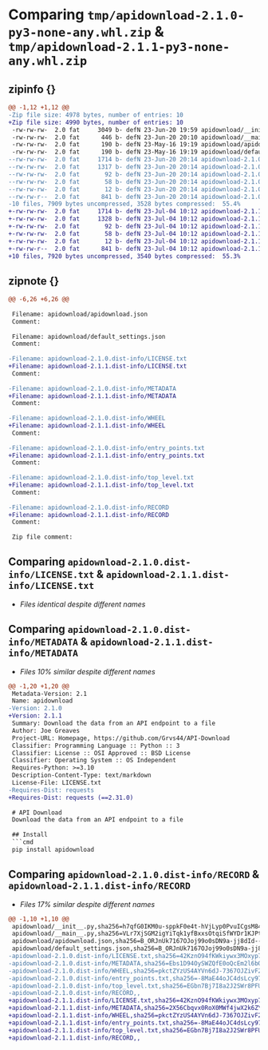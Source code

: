 # Comparing `tmp/apidownload-2.1.0-py3-none-any.whl.zip` & `tmp/apidownload-2.1.1-py3-none-any.whl.zip`

## zipinfo {}

```diff
@@ -1,12 +1,12 @@
-Zip file size: 4978 bytes, number of entries: 10
+Zip file size: 4990 bytes, number of entries: 10
 -rw-rw-rw-  2.0 fat     3049 b- defN 23-Jun-20 19:59 apidownload/__init__.py
 -rw-rw-rw-  2.0 fat      446 b- defN 23-Jun-20 20:10 apidownload/__main__.py
 -rw-rw-rw-  2.0 fat      190 b- defN 23-May-16 19:19 apidownload/apidownload.json
 -rw-rw-rw-  2.0 fat      190 b- defN 23-May-16 19:19 apidownload/default_settings.json
--rw-rw-rw-  2.0 fat     1714 b- defN 23-Jun-20 20:14 apidownload-2.1.0.dist-info/LICENSE.txt
--rw-rw-rw-  2.0 fat     1317 b- defN 23-Jun-20 20:14 apidownload-2.1.0.dist-info/METADATA
--rw-rw-rw-  2.0 fat       92 b- defN 23-Jun-20 20:14 apidownload-2.1.0.dist-info/WHEEL
--rw-rw-rw-  2.0 fat       58 b- defN 23-Jun-20 20:14 apidownload-2.1.0.dist-info/entry_points.txt
--rw-rw-rw-  2.0 fat       12 b- defN 23-Jun-20 20:14 apidownload-2.1.0.dist-info/top_level.txt
--rw-rw-r--  2.0 fat      841 b- defN 23-Jun-20 20:14 apidownload-2.1.0.dist-info/RECORD
-10 files, 7909 bytes uncompressed, 3528 bytes compressed:  55.4%
+-rw-rw-rw-  2.0 fat     1714 b- defN 23-Jul-04 10:12 apidownload-2.1.1.dist-info/LICENSE.txt
+-rw-rw-rw-  2.0 fat     1328 b- defN 23-Jul-04 10:12 apidownload-2.1.1.dist-info/METADATA
+-rw-rw-rw-  2.0 fat       92 b- defN 23-Jul-04 10:12 apidownload-2.1.1.dist-info/WHEEL
+-rw-rw-rw-  2.0 fat       58 b- defN 23-Jul-04 10:12 apidownload-2.1.1.dist-info/entry_points.txt
+-rw-rw-rw-  2.0 fat       12 b- defN 23-Jul-04 10:12 apidownload-2.1.1.dist-info/top_level.txt
+-rw-rw-r--  2.0 fat      841 b- defN 23-Jul-04 10:12 apidownload-2.1.1.dist-info/RECORD
+10 files, 7920 bytes uncompressed, 3540 bytes compressed:  55.3%
```

## zipnote {}

```diff
@@ -6,26 +6,26 @@
 
 Filename: apidownload/apidownload.json
 Comment: 
 
 Filename: apidownload/default_settings.json
 Comment: 
 
-Filename: apidownload-2.1.0.dist-info/LICENSE.txt
+Filename: apidownload-2.1.1.dist-info/LICENSE.txt
 Comment: 
 
-Filename: apidownload-2.1.0.dist-info/METADATA
+Filename: apidownload-2.1.1.dist-info/METADATA
 Comment: 
 
-Filename: apidownload-2.1.0.dist-info/WHEEL
+Filename: apidownload-2.1.1.dist-info/WHEEL
 Comment: 
 
-Filename: apidownload-2.1.0.dist-info/entry_points.txt
+Filename: apidownload-2.1.1.dist-info/entry_points.txt
 Comment: 
 
-Filename: apidownload-2.1.0.dist-info/top_level.txt
+Filename: apidownload-2.1.1.dist-info/top_level.txt
 Comment: 
 
-Filename: apidownload-2.1.0.dist-info/RECORD
+Filename: apidownload-2.1.1.dist-info/RECORD
 Comment: 
 
 Zip file comment:
```

## Comparing `apidownload-2.1.0.dist-info/LICENSE.txt` & `apidownload-2.1.1.dist-info/LICENSE.txt`

 * *Files identical despite different names*

## Comparing `apidownload-2.1.0.dist-info/METADATA` & `apidownload-2.1.1.dist-info/METADATA`

 * *Files 10% similar despite different names*

```diff
@@ -1,20 +1,20 @@
 Metadata-Version: 2.1
 Name: apidownload
-Version: 2.1.0
+Version: 2.1.1
 Summary: Download the data from an API endpoint to a file
 Author: Joe Greaves
 Project-URL: Homepage, https://github.com/Grvs44/API-Download
 Classifier: Programming Language :: Python :: 3
 Classifier: License :: OSI Approved :: BSD License
 Classifier: Operating System :: OS Independent
 Requires-Python: >=3.10
 Description-Content-Type: text/markdown
 License-File: LICENSE.txt
-Requires-Dist: requests
+Requires-Dist: requests (==2.31.0)
 
 # API Download
 Download the data from an API endpoint to a file
 
 ## Install
 ```cmd
 pip install apidownload
```

## Comparing `apidownload-2.1.0.dist-info/RECORD` & `apidownload-2.1.1.dist-info/RECORD`

 * *Files 17% similar despite different names*

```diff
@@ -1,10 +1,10 @@
 apidownload/__init__.py,sha256=h7qfG0IKM0u-sppkF0e4t-hVjLyp0PvuICgsM84dQmA,3049
 apidownload/__main__.py,sha256=VLr7XjSGM2igYiTqk1yfBxxsOtqiSfWYDr1KJPtcyo4,446
 apidownload/apidownload.json,sha256=B_ORJnUk7167OJoj99o0sDN9a-jj8dId--B1Jk3nvI4,190
 apidownload/default_settings.json,sha256=B_ORJnUk7167OJoj99o0sDN9a-jj8dId--B1Jk3nvI4,190
-apidownload-2.1.0.dist-info/LICENSE.txt,sha256=42KznO94fKWkiywx3MOxyp7ByNDs0OC_Q6LBuyrMhUM,1714
-apidownload-2.1.0.dist-info/METADATA,sha256=Ebs1D94OySWZQfE0oQcEm2l6bQa2410Kx0srUik8Z6g,1317
-apidownload-2.1.0.dist-info/WHEEL,sha256=pkctZYzUS4AYVn6dJ-7367OJZivF2e8RA9b_ZBjif18,92
-apidownload-2.1.0.dist-info/entry_points.txt,sha256=-8MaE44oJC4dsLcy97Ko5PxozatgzhSVhIc3SeGm8lE,58
-apidownload-2.1.0.dist-info/top_level.txt,sha256=EGbn7Bj7I8a2J2SWr8PFU658bi_4YCzE3N2KRzrTd3E,12
-apidownload-2.1.0.dist-info/RECORD,,
+apidownload-2.1.1.dist-info/LICENSE.txt,sha256=42KznO94fKWkiywx3MOxyp7ByNDs0OC_Q6LBuyrMhUM,1714
+apidownload-2.1.1.dist-info/METADATA,sha256=2X56Cbqvx0RoX0MWf4jwX2k6ZYm2izu1Fe0st2rIgVY,1328
+apidownload-2.1.1.dist-info/WHEEL,sha256=pkctZYzUS4AYVn6dJ-7367OJZivF2e8RA9b_ZBjif18,92
+apidownload-2.1.1.dist-info/entry_points.txt,sha256=-8MaE44oJC4dsLcy97Ko5PxozatgzhSVhIc3SeGm8lE,58
+apidownload-2.1.1.dist-info/top_level.txt,sha256=EGbn7Bj7I8a2J2SWr8PFU658bi_4YCzE3N2KRzrTd3E,12
+apidownload-2.1.1.dist-info/RECORD,,
```

